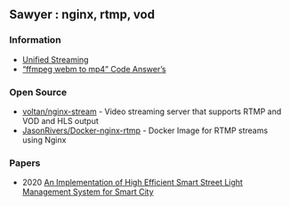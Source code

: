 ## Sawyer : nginx, rtmp, vod


### Information
- [Unified Streaming](https://docs.unified-streaming.com/index.html)
- [“ffmpeg webm to mp4” Code Answer’s](https://www.codegrepper.com/code-examples/whatever/ffmpeg+webm+to+mp4)


### Open Source
- [voltan/nginx-stream](https://github.com/voltan/nginx-stream) - Video streaming server that supports RTMP and VOD and HLS output
- [JasonRivers/Docker-nginx-rtmp](https://github.com/JasonRivers/Docker-nginx-rtmp) - Docker Image for RTMP streams using Nginx


### Papers
- 2020 [An Implementation of High Efficient Smart Street Light Management System for Smart City](https://ieeexplore.ieee.org/stamp/stamp.jsp?arnumber=9006786)
